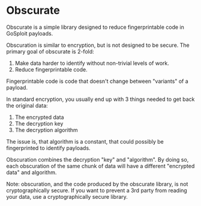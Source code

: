 Obscurate
=========

Obscurate is a simple library designed to reduce fingerprintable code in GoSploit payloads.

Obscuration is similar to encryption, but is not designed to be secure.  The primary goal of obscurate is 2-fold:

1. Make data harder to identify without non-trivial levels of work.
2. Reduce fingerprintable code.

Fingerprintable code is code that doesn't change between "variants" of a payload.

In standard encryption, you usually end up with 3 things needed to get back the original data:

1. The encrypted data
2. The decryption key
3. The decryption algorithm

The issue is, that algorithm is a constant, that could possibly be fingerprinted to identify payloads.

Obscuration combines the decryption "key" and "algorithm".
By doing so, each obscuration of the same chunk of data will have a different "encrypted data" and algorithm.

Note: obscuration, and the code produced by the obscurate library, is not cryptographically secure.
If you want to prevent a 3rd party from reading your data, use a cryptographically secure library.
